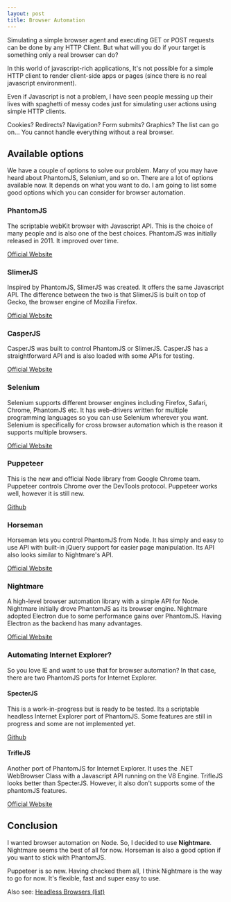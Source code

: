 ```yaml
---
layout: post
title: Browser Automation
---
```


Simulating a simple browser agent and executing GET or POST requests can be done by any HTTP Client. But what will you do if your target is something only a real browser can do?

In this world of javascript-rich applications, It's not possible for a simple HTTP client to render client-side apps or pages (since there is no real javascript environment). 

Even if Javascript is not a problem, I have seen people messing up their lives with spaghetti of messy codes just for simulating user actions using simple HTTP clients. 

Cookies? Redirects? Navigation? Form submits? Graphics? The list can go on... You cannot handle everything without a real browser. 

## Available options

We have a couple of options to solve our problem. Many of you may have heard about PhantomJS, Selenium, and so on. 
There are a lot of options available now. It depends on what you want to do. I am going to list some good options which you can consider for browser automation.

### PhantomJS

The scriptable webKit browser with Javascript API. This is the choice of many people and is also one of the best choices. PhantomJS was initially released in 2011. It improved over time. 

[Official Website](http://phantomjs.org/)

### SlimerJS

Inspired by PhantomJS, SlimerJS was created. It offers the same Javascript API. The difference between the two is that SlimerJS is built on top of Gecko, the browser engine of Mozilla Firefox. 

[Official Website](http://slimerjs.org)

### CasperJS

CasperJS was built to control PhantomJS or SlimerJS. CasperJS has a straightforward API and is also loaded with some APIs for testing. 

[Official Website](http://casperjs.org/)

### Selenium

Selenium supports different browser engines including Firefox, Safari, Chrome, PhantomJS etc. It has web-drivers written for multiple programming languages so you can use Selenium wherever you want. Selenium is specifically for cross browser automation which is the reason it supports multiple browsers.

[Official Website](http://www.seleniumhq.org/projects/webdriver/)

### Puppeteer

This is the new and official Node library from Google Chrome team. Puppeteer controls Chrome over the DevTools protocol. Puppeteer works well, however it is still new. 

[Github](https://github.com/GoogleChrome/puppeteer)

### Horseman

Horseman lets you control PhantomJS from Node. It has simply and easy to use API with built-in jQuery support for easier page manipulation. Its API also looks similar to Nightmare's API.

[Official Website](http://www.horsemanjs.org/)

### Nightmare

A high-level browser automation library with a simple API for Node. Nightmare initially drove PhantomJS as its browser engine. Nightmare adopted Electron due to some performance gains over PhantomJS. Having Electron as the backend has many advantages. 

[Official Website](http://www.nightmarejs.org/)

### Automating Internet Explorer?

So you love IE and want to use that for browser automation? In that case, there are two PhantomJS ports for Internet Explorer.

#### SpecterJS

This is a work-in-progress but is ready to be tested. Its a scriptable headless Internet Explorer port of PhantomJS. Some features are still in progress and some are not implemented yet. 

[Github](https://github.com/andyjansson/specterjs)

#### TrifleJS

Another port of PhantomJS for Internet Explorer. It uses the .NET WebBrowser Class with a Javascript API running on the V8 Engine. TrifleJS looks better than SpecterJS. However, it also don't supports some of the phantomJS features. 

[Official Website](http://triflejs.org/)

## Conclusion

I wanted browser automation on Node. So, I decided to use __Nightmare__. Nightmare seems the best of all for now. Horseman is also a good option if you want to stick with PhantomJS. 

Puppeteer is so new. Having checked them all, I think Nightmare is the way to go for now. It's flexible, fast and super easy to use. 

Also see: [Headless Browsers (list)](https://github.com/dhamaniasad/HeadlessBrowsers)

